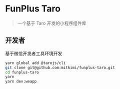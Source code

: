 # FunPlus Taro

> 一个基于 Taro 开发的小程序组件库

## 开发者
基于微信开发者工具环境开发
```bash
yarn global add @tarojs/cli
git clone git@github.com:mitkimi/funplus-taro.git
cd funplus-taro
yarn
yarn dev:weapp
```